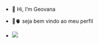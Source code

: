 - 👋 Hi, I’m Geovana
- 🌙🫀 seja bem vindo ao meu perfil

- ![](https://tenor.com/pt-BR/view/baby-yoda-mandalorian-grogu-gif-21187257)
